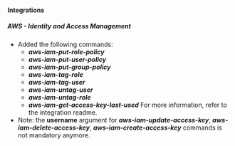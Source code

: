 #### Integrations
##### AWS - Identity and Access Management
- Added the following commands: 
  - ***aws-iam-put-role-policy***
  - ***aws-iam-put-user-policy***
  - ***aws-iam-put-group-policy***
  - ***aws-iam-tag-role***
  - ***aws-iam-tag-user***
  - ***aws-iam-untag-user***
  - ***aws-iam-untag-role***
  - ***aws-iam-get-access-key-last-used***
For more information, refer to the integration readme.
- Note: the **username** argument for ***aws-iam-update-access-key***, ***aws-iam-delete-access-key***, ***aws-iam-create-access-key*** commands is not mandatory anymore.